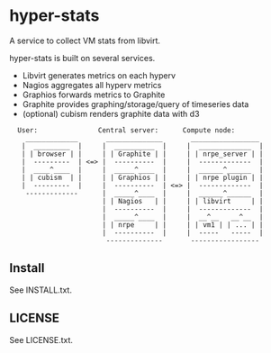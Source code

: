 hyper-stats
===========

A service to collect VM stats from libvirt.

hyper-stats is built on several services. 

 - Libvirt generates metrics on each hyperv
 - Nagios aggregates all hyperv metrics
 - Graphios forwards metrics to Graphite 
 - Graphite provides graphing/storage/query of timeseries data 
 - (optional) cubism renders graphite data with d3

```
  User:               Central server:      Compute node:
    _____________       ______________       _________________ 
   |  _________  |     |  __________  |     |  _____________  |
   | | browser | |     | | Graphite | |     | | nrpe_server | |
   |  ---------  | <=> |  ----------  |     |  -------------  |
   |  ____^____  |     |  _____^____  |     |  ______^______  |
   | | cubism  | |     | | Graphios | |     | | nrpe plugin | |
   |  ---------  |     |  ----------  | <=> |  -------------  |
    -------------      |  _____^____  |     |  ______^______  |
                       | | Nagios   | |     | | libvirt     | |
                       |  ----------  |     |  -------------  |
                       |  _____^____  |     |  __^__   __^__  |
                       | | nrpe     | |     | | vm1 | | ... | |
                       |  ----------  |     |  -----   -----  |
                        --------------       -----------------
```
Install
-------
See INSTALL.txt.

LICENSE
-------

See LICENSE.txt.
